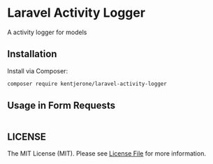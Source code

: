 # Laravel Activity Logger

A activity logger for models

## Installation

Install via Composer:

```bash
composer require kentjerone/laravel-activity-logger
```

## Usage in Form Requests

```php

```



## LICENSE

The MIT License (MIT). Please see [License File](LICENSE) for more information.
